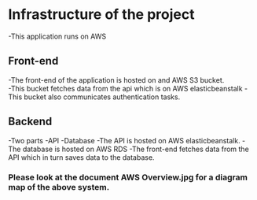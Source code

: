 # Infrastructure of the project

-This application runs on AWS

## Front-end

-The front-end of the application is hosted on and AWS S3 bucket.  
-This bucket fetches data from the api which is on AWS elasticbeanstalk
-This bucket also communicates authentication tasks.

## Backend
-Two parts
    -API
    -Database
-The API is hosted on AWS elasticbeanstalk. 
-The database is hosted on AWS RDS
-The front-end fetches data from the API which in turn saves data to the database. 

### Please look at the document AWS Overview.jpg for a diagram map of the above system.